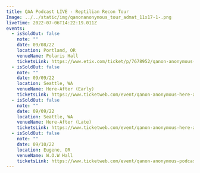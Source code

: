 ```yaml
---
title: QAA Podcast LIVE - Reptilian Recon Tour
Image: ../../static/img/qanonanonymous_tour_admat_11x17-1-.png
liveTime: 2022-07-06T14:22:19.011Z
events:
  - isSoldOut: false
    note: ""
    date: 09/08/22
    location: Portland, OR
    venueName: Polaris Hall
    ticketsLink: https://www.etix.com/ticket/p/7678952/qanon-anonymous-podcast-portland-polaris-hall
  - isSoldOut: false
    note: ""
    date: 09/09/22
    location: Seattle, WA
    venueName: Here-After (Early)
    ticketsLink: https://www.ticketweb.com/event/qanon-anonymous-here-after-tickets/12269615?pl=crocodile
  - isSoldOut: false
    note: ""
    date: 09/09/22
    location: Seattle, WA
    venueName: Here-After (Late)
    ticketsLink: https://www.ticketweb.com/event/qanon-anonymous-here-after-tickets/12269625?pl=crocodile
  - isSoldOut: false
    note: ""
    date: 09/10/22
    location: Eugene, OR
    venueName: W.O.W Hall
    ticketsLink: https://www.ticketweb.com/event/qanon-anonymous-podcast-wow-hall-tickets/12254145
---
```

